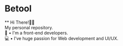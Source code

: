 # Betool
** Hi There!👋🏼<br>
My personal repository.<br>
💫 • I'm a front-end developers.<br> 
💻 • I’ve huge passion for Web development and UI/UX. 

